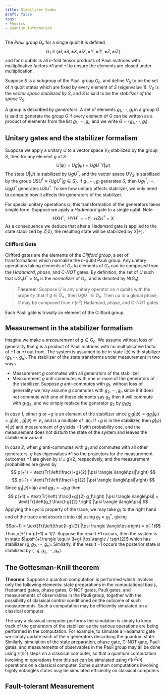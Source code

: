 ```yaml
---
title: Stabilizer Codes 
draft: false
tags: 
- Physics
- Quantum Information
---
```


The _Pauli group_ $G_n$ for a single qubit it is defined $$G_1 \equiv\{\pm I, \pm i I, \pm X, \pm i X, \pm Y, \pm i Y, \pm Z, \pm i Z \}$$and for $n$ qubits is all $n$-fold tensor products of Pauli matrices with multiplicative factors $\pm 1$ and $\pm i$ to ensure the elements are closed under multiplication. 

Suppose $S$ is a subgroup of the Pauli group $G_n$, and define $V_S$ to be the set of $n$ qubit states which are fixed by every element of $S$ (eigenvalue 1). $V_S$ is the _vector space stabilized by_ $S$, and $S$ is said to be the _stabilizer of the space_ $V_S$.

A group is described by _generators_. A set of elements $g_1, \cdots, g_l$ in a group $G$ is said to generate the group $G$ if every element of $G$ can be written as a product of elements from the list $g_1, \cdots, g_l$, and we write $G=\langle g_1, \cdots, g_l \rangle$. 

## Unitary gates and the stabilizer formalism

Suppose we apply a unitary $U$ to a vector space $V_S$ stabilized by the group $S$, then for any element $g$ of $S$ $$U|\psi\rangle= Ug|\psi\rangle = UgU^{\dagger}Y|\psi\rangle $$ The state $U|\psi\rangle$ is stabilized by $UgU^{\dagger}$, and the vector space $UV_S$ is stabilized by the group $USU^{\dagger}\equiv \{UgU^{\dagger}|g\in S \}$. If $g_1, \cdots, g_l$ generates $S$, then $Ug_1 ^{\dagger}, \cdots, Ug_l U^{\dagger}$ generates $USU^{\dagger}$. To see how unitary affects stabilizer, we only need to compute how it affects the generators of the stabilizer. 

For special unitary operations $U$, this transformation of the generators takes simple form. Suppose we apply a _Hadamard_ gate to a single qubit. Note $$HXH^{\dagger};\ \ HYH^{\dagger} = -Y; \ \ HZH^{\dagger}=X $$ As a consequence we deduce that after a Hadamard gate is applied to the state stabilized by $Z|0\rangle$, the resulting state will be stabilized by $X|+\rangle$. 

### Clifford Gate
Clifford gates are the elements of the _Clifford group_, a set of transformations which normalize the $n$-qubit Pauli group. Any unitary operations taking elements of $G_n$ to elements of $G_n$ can be composed from the _Hadamard_, _phase_, and _C-NOT_ gates. By definition, the set of $U$ such that $UG_n U^{\dagger} = G_n$ is the _normalizer_ of $G_n$, and is denoted by $N(G_n)$. 

>__Theorem__: Suppose $U$ is any unitary operator on $n$ qubits with the property that if $g\in G_n$ , then $UgU^{\dagger}\in G_n$. Then up to a global phase, $U$ may be composed from $\mathcal{O}(n^2)$ Hadamard, phase, and C-NOT gates. 

Each Pauli gate is trivially an element of the Clifford group. 

## Measurement in the stabilizer formalism

Imagine we make a _measurement_ of $g\in G_n$. We assume without loss of generality that $g$ is a product of Pauli matrices with no multiplicative factor of $-1$ or $\pm i$ out front. The system is assumed to be in state $|\psi\rangle$ with stabilizer $\langle g_1, \cdots, g_n \rangle$. The stabilizer of the state transforms under measurement in two ways 
- Measurement $g$ commutes with all generators of the stabilizer
- Measurement $g$ anti-commutes with one or more of the generators of the stabilizer. Suppose $g$ anti-commutes with $g_1$, without loss of generality we may assume $g$ commutes with $g_2, \cdots, g_n$ since if it does not commute with one of these elements say $g_2$ then it will commute with $g_1g_2$, and we simply replace the generator $g_2$ by $g_1g_2$

In _case 1_, either $g$ or $-g$ is an element of the stabilizer since $g_j g |\psi \rangle = gg_j |\psi \rangle = g|\psi\rangle$ , $g|\psi\rangle \in V_s$ and is a multiple of $|\psi\rangle$. If $+g$ is in the stabilizer, then $g|\psi\rangle = |\psi\rangle$ and measurement of $g$ yields $+1$ with probability one, and the measurement does not disturb the state of the system and leaves the stabilizer invariant.

In _case 2_, when $g$ anti-commutes with $g_1$ and commutes with all other generators. $g$ has eigenvalues $\pm 1$ so the projectors for the measurement outcomes $\pm 1$ are given by $(I\pm g)/2$, respectively, and the measurement probabilities are given by 
$$ 
p(+1) = \text{Tr}\left(\frac{I+g}{2} |\psi \rangle \langle\psi|\right)
$$
$$
p(-1) = \text{Tr}\left(\frac{I-g}{2} |\psi \rangle \langle\psi|\right)
$$ 
Since $g_1 |\psi\rangle = |\psi\rangle$ and $gg_1 = - g_1 g$ then 
$$
p(+1) = \text{Tr}\left( \frac{I+g}{2} g_1\right) |\psi \rangle \langle\psi|  = \text{Tr}\left(g_1 \frac{I-g}{2} \right) |\psi \rangle \langle\psi| 
$$ 
Applying the cyclic property of the trace, we may take $g_1$ to the right hand end of the trace and absorb it into $\langle \psi |$ using $g_1 = g_1^{\dagger}$, giving $$p(+1) = \text{Tr}\left(\frac{I-g}{2} |\psi \rangle \langle\psi\right) = p(-1)$$ Thus $p(+1) = p(-1) = 1/2$. Suppose the result $+1$ occurs, then the system is in state $|\psi^{+}\rangle \equiv (I+g) |\psi\rangle / \sqrt{2}$ which has stabilizer $\langle g, g_2, \cdots, g_n \rangle$. Similarly, if the result $-1$ occurs the posterior state is stabilized by $\langle -g, g_2, \cdots, g_n\rangle$. 

## The Gottesman-Knill theorem

__Theorem__: Suppose a quantum computation is performed which involves only the following elements: state preparations in the computational basis, Hadamard gates, phase gates, C-NOT gates, Pauli gates, and measurements of observables in the Pauli group, together with the possibility of classical control conditioned on the outcome of such measurements. Such a computation may be efficiently simulated on a classical computer. 

The way a classical computer performs the simulation is simply to keep track of the generators of the stabilizer as the various operations are being performed in the computation. For example, to simulate a Hadamard gate we simply update each of the $n$ generators describing the quantum state. Similarly, simulation of the state preparation, phase gate, C-NOT gate, Pauli gates, and measurements of observables in the Pauli group may all be done using $\mathcal{O}(n^2)$ steps on a classical computer, so that a quantum computation involving $m$ operations from this set can be simulated using $\mathcal{O}(n^2m)$ operations on a classical computer. Some quantum computations involving highly entangles states may be simulated efficiently on classical computers. 

## Fault-tolerant Measurement




